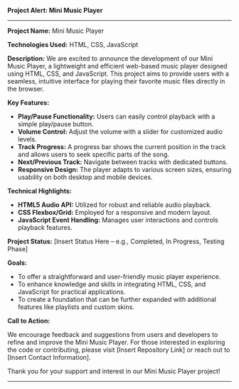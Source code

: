 **Project Alert: Mini Music Player**

---

**Project Name:** Mini Music Player

**Technologies Used:** HTML, CSS, JavaScript

**Description:**
We are excited to announce the development of our Mini Music Player, a lightweight and efficient web-based music player designed using HTML, CSS, and JavaScript. This project aims to provide users with a seamless, intuitive interface for playing their favorite music files directly in the browser.

**Key Features:**

- **Play/Pause Functionality:** Users can easily control playback with a simple play/pause button.
- **Volume Control:** Adjust the volume with a slider for customized audio levels.
- **Track Progress:** A progress bar shows the current position in the track and allows users to seek specific parts of the song.
- **Next/Previous Track:** Navigate between tracks with dedicated buttons.
- **Responsive Design:** The player adapts to various screen sizes, ensuring usability on both desktop and mobile devices.

**Technical Highlights:**

- **HTML5 Audio API:** Utilized for robust and reliable audio playback.
- **CSS Flexbox/Grid:** Employed for a responsive and modern layout.
- **JavaScript Event Handling:** Manages user interactions and controls playback features.

**Project Status:** [Insert Status Here – e.g., Completed, In Progress, Testing Phase]

**Goals:**

- To offer a straightforward and user-friendly music player experience.
- To enhance knowledge and skills in integrating HTML, CSS, and JavaScript for practical applications.
- To create a foundation that can be further expanded with additional features like playlists and custom skins.

**Call to Action:**

We encourage feedback and suggestions from users and developers to refine and improve the Mini Music Player. For those interested in exploring the code or contributing, please visit [Insert Repository Link] or reach out to [Insert Contact Information].

Thank you for your support and interest in our Mini Music Player project!

---
